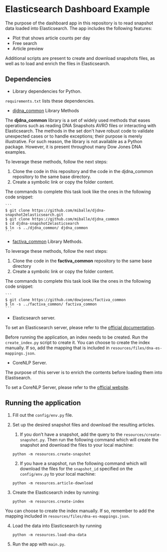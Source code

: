 # Elasticsearch Dashboard Example

The purpose of the dashboard app in this repository is to read snapshot data loaded into Elasticsearch. The app includes the following features:
* Plot that shows article counts per day
* Free search
* Article preview

Additional scripts are present to create and download snapshots files, as well as to load and enrich the files in Elasticsearch.

## Dependencies

* Library dependencies for Python.

`requirements.txt` lists these dependencies.

* [djdna_common](https://github.com/miballe/djdna_common) Library Methods

The **djdna_common** library is a set of widely used methods that eases operations such as reading DNA Snapshots AVRO files or interacting with Elasticsearch. The methods in the set don't have robust code to validate unexpected cases or to handle exceptions; their purpose is merely illustrative. For such reason, the library is not available as a Python package. However, it is present throughout many Dow Jones DNA examples.

To leverage these methods, follow the next steps:
1. Clone the code in this repository and the code in the djdna_common repository to the same base directory.
2. Create a symbolic link or copy the folder content.

The commands to complete this task look like the ones in the following code snippet:

    ```
    $ git clone https://github.com/miballe/djdna-snapshot2elasticsearch.git
    $ git clone https://github.com/miballe/djdna_common
    $ cd djdna-snapshot2elasticsearch
    $ ln -s ../djdna_common/ djdna_common
    ```

* [factiva_common](https://github.com/dowjones/factiva_common) Library Methods.

To leverage these methods, follow the next steps:
1. Clone the code in the **factiva_common** repository to the same base directory
2. Create a symbolic link or copy the folder content.

The commands to complete this task look like the ones in the following code snippet:

    ```
    $ git clone https://github.com/dowjones/factiva_common
    $ ln -s ../factiva_common/ factiva_common
    ```

* Elasticsearch server.

To set an Elasticsearch server, please refer to the [official documentation](https://www.elastic.co/guide/en/elasticsearch/reference/current/install-elasticsearch.html).

Before running the application, an index needs to be created. Run the `create_index.py` script to create it. You can choose to create the index manually. If so, add the mapping that is included in `resources/files/dna-es-mappings.json`.

* CoreNLP Server.

The purpose of this server is to enrich the contents before loading them into Elastisearch. 

To set a CoreNLP Server, please refer to the [official website](https://stanfordnlp.github.io/CoreNLP/corenlp-server.html).

## Running the application

1. Fill out the `config/env.py` file.

2. Set up the desired snapshot files and download the resulting articles.

    1. If you don’t have a snapshot, add the query to the `resources/create-snapshot.py`. Then run the following command which will create the snapshot and download the files to your local machine: 
    ```
    python -m resources.create-snapshot
    ```

    2. If you have a snapshot, run the following command which will download the files for the `snapshot_id` specified on the `config/env.py` to your local machine:
    ````
    python -m resources.article-download
    ````

3. Create the Elasticsearch index by running:
    ```
    python -m resources.create-index
    ```

You can choose to create the index manually. If so, remember to add the mapping included in `resources/files/dna-es-mappings.json`.

4. Load the data into Elasticsearch by running 
    ```
    python -m resources.load-dna-data
    ```

5. Run the app with `main.py`.
